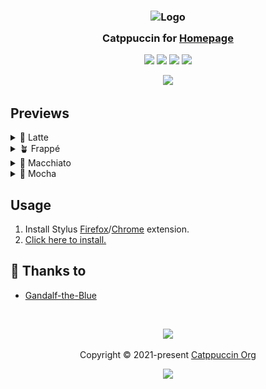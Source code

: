<h3 align="center">
	<img src="https://raw.githubusercontent.com/catppuccin/catppuccin/main/assets/logos/exports/1544x1544_circle.png" width="100" alt="Logo"/><br/>
	<img src="https://raw.githubusercontent.com/catppuccin/catppuccin/main/assets/misc/transparent.png" height="30" width="0px"/>
	Catppuccin for <a href="https://github.com/benphelps/homepage">Homepage</a>
	<img src="https://raw.githubusercontent.com/catppuccin/catppuccin/main/assets/misc/transparent.png" height="30" width="0px"/>
</h3>

<p align="center">
	<a href="https://github.com/Gandalf-the-Blue/homepage-catppuccin/stargazers"><img src="https://img.shields.io/github/stars/Gandalf-the-Blue/homepage-catppuccin?colorA=363a4f&colorB=b7bdf8&style=for-the-badge"></a>
	<a href="https://github.com/Gandalf-the-Blue/homepage-catppuccin/issues"><img src="https://img.shields.io/github/issues/Gandalf-the-Blue/homepage-catppuccin?colorA=363a4f&colorB=f5a97f&style=for-the-badge"></a>
	<a href="https://github.com/Gandalf-the-Blue/homepage-catppuccin/contributors"><img src="https://img.shields.io/github/contributors/Gandalf-the-Blue/homepage-catppuccin?colorA=363a4f&colorB=a6da95&style=for-the-badge"></a>
	<a href="https://github.com/Gandalf-the-Blue/homepage-catppuccin/raw/main/catppuccin.user.css"><img src="https://img.shields.io/badge/stylus-install-cba6f7?colorA=363a4f&style=for-the-badge"></a>
</p>

<p align="center">
	<img src="https://github.com/Gandalf-the-Blue/homepage-catppuccin/blob/main/assets/preview.png"/>
</p>

## Previews

<details>
<summary>🌻 Latte</summary>
<img src="https://github.com/Gandalf-the-Blue/homepage-catppuccin/blob/main/assets/latte.png"/>
</details>
<details>
<summary>🪴 Frappé</summary>
<img src="https://github.com/Gandalf-the-Blue/homepage-catppuccin/blob/main/assets/frappe.png"/>
</details>
<details>
<summary>🌺 Macchiato</summary>
<img src="https://github.com/Gandalf-the-Blue/homepage-catppuccin/blob/main/assets/macchiato.png"/>
</details>
<details>
<summary>🌿 Mocha</summary>
<img src="https://github.com/Gandalf-the-Blue/homepage-catppuccin/blob/main/assets/mocha.png"/>
</details>

## Usage

1. Install Stylus [Firefox](https://addons.mozilla.org/en-GB/firefox/addon/styl-us/)/[Chrome](https://chrome.google.com/webstore/detail/stylus/clngdbkpkpeebahjckkjfobafhncgmne) extension.
2. [Click here to install.](https://github.com/Gandalf-the-Blue/homepage-catppuccin/raw/main/catppuccin.user.css)

## 💝 Thanks to

- [Gandalf-the-Blue](https://github.com/Gandalf-the-Blue)

&nbsp;

<p align="center">
	<img src="https://raw.githubusercontent.com/catppuccin/catppuccin/main/assets/footers/gray0_ctp_on_line.svg?sanitize=true" />
</p>

<p align="center">
	Copyright &copy; 2021-present <a href="https://github.com/catppuccin" target="_blank">Catppuccin Org</a>
</p>

<p align="center">
	<a href="https://github.com/catppuccin/catppuccin/blob/main/LICENSE"><img src="https://img.shields.io/static/v1.svg?style=for-the-badge&label=License&message=MIT&logoColor=d9e0ee&colorA=363a4f&colorB=b7bdf8"/></a>
</p>
